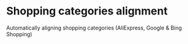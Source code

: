 # Shopping categories alignment
Automatically aligning shopping categories (AliExpress, Google &amp; Bing Shopping)
